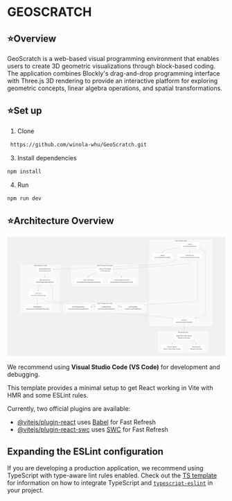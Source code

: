 # GEOSCRATCH
## ⭐Overview
GeoScratch is a web-based visual programming environment that enables users to create 3D geometric visualizations through block-based coding. The application combines Blockly's drag-and-drop programming interface with Three.js 3D rendering to provide an interactive platform for exploring geometric concepts, linear algebra operations, and spatial transformations.

## ⭐Set up
1) Clone
```bash
 https://github.com/winola-whu/GeoScratch.git
```

3) Install dependencies
```bash
npm install
```

4) Run
```bash
npm run dev
```

## ⭐Architecture Overview
![image alt](https://github.com/winola-whu/GeoScratch/blob/df920a902a9297827534a3f5303a8a299529b9bf/Screenshot%202025-10-25%20164246.png)
   

We recommend using **Visual Studio Code (VS Code)** for development and debugging.

This template provides a minimal setup to get React working in Vite with HMR and some ESLint rules.

Currently, two official plugins are available:

- [@vitejs/plugin-react](https://github.com/vitejs/vite-plugin-react/blob/main/packages/plugin-react) uses [Babel](https://babeljs.io/) for Fast Refresh
- [@vitejs/plugin-react-swc](https://github.com/vitejs/vite-plugin-react/blob/main/packages/plugin-react-swc) uses [SWC](https://swc.rs/) for Fast Refresh

## Expanding the ESLint configuration

If you are developing a production application, we recommend using TypeScript with type-aware lint rules enabled. Check out the [TS template](https://github.com/vitejs/vite/tree/main/packages/create-vite/template-react-ts) for information on how to integrate TypeScript and [`typescript-eslint`](https://typescript-eslint.io) in your project.



